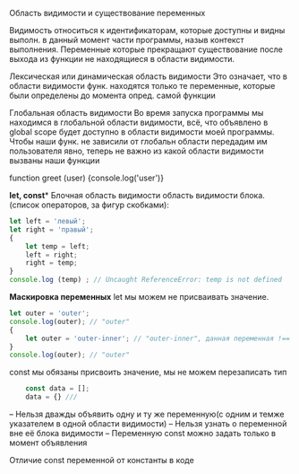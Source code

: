Область видимости и существование переменных


Видимость относиться к идентификаторам, которые доступны и видны выполн. в данный момент части программы, назыв контекст выполнения.
Переменные которые прекращают существование после выхода из функции не находящиеся в области видимости.

Лексическая или динамическая область видимости
Это означает, что в области видимости функ. находятся только те переменные, которые были определены до момента опред. самой функции

Глобальная область видимости
Во время запуска программы мы находимся в глобальной области видимости, всё, что объявлено в global scope будет доступно в области видимости моей программы.
Чтобы наши функ. не зависили от глобальн области передадим им пользователя явно, теперь не важно из какой области видимости вызваны наши функции

function greet (user) {console.log('user')}


**let, const***
Блочная область видимости область видимости блока.(список операторов, за фигур скобками):
```javascript
let left = 'левый';
let right = 'правый';
{
    let temp = left;
    left = right;
    right = temp;
}
console.log (temp) ; // Uncaught ReferenceError: temp is not defined
```
**Маскировка переменных**
let мы можем не присваивать значение.
```javascript
let outer = 'outer';
console.log(outer); // "outer"
{
    let outer = 'outer-inner'; // "outer-inner", данная переменная !== outher из внешней области видимости
}
console.log(outer); // "outer"
```
const мы обязаны присвоить значение, мы не можем перезаписать тип
```javascript
    const data = [];
    data = {} ///
```
– Нельзя дважды объявить одну и ту же переменную(с одним и темже указателем в одной области видимости)
– Нельзя узнать о переменной вне её блока видимости
– Переменную const можно задать только в момент объявления

Отличие const переменной от константы в коде